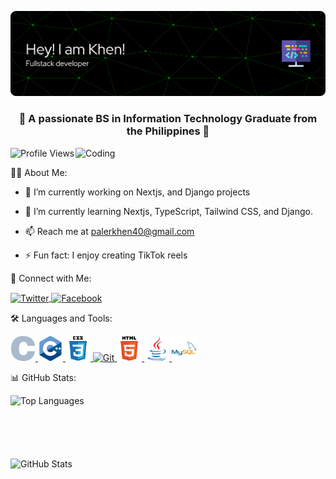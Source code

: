 ![Header](./github-header-banner.png)
<h3 align="center">🌟 A passionate BS in Information Technology Graduate from the Philippines 🌟</h3> <img align="right" alt="Coding" width="400" src="https://media.tenor.com/zNZjeqK_FxwAAAAC/code-works-code-not-working.gif" /> 

<p align="left"> <img src="https://komarev.com/ghpvc/?username=khenpaler&label=Profile%20views&color=0e75b6&style=flat" alt="Profile Views" /> </p>


👨‍💻 About Me:

- 🔭 I’m currently working on Nextjs, and Django projects
  
- 🌱 I’m currently learning Nextjs, TypeScript, Tailwind CSS, and Django.
  
- 📫 Reach me at palerkhen40@gmail.com
  
- ⚡ Fun fact: I enjoy creating TikTok reels


🤝 Connect with Me:
<p align="left"> <a href="https://twitter.com/kekhin_" target="_blank"> <img align="center" src="https://raw.githubusercontent.com/rahuldkjain/github-profile-readme-generator/master/src/images/icons/Social/twitter.svg" alt="Twitter" height="30" width="40" /> </a> <a href="https://fb.com/khenpro123" target="_blank"> <img align="center" src="https://raw.githubusercontent.com/rahuldkjain/github-profile-readme-generator/master/src/images/icons/Social/facebook.svg" alt="Facebook" height="30" width="40" /> </a> </p>


🛠️ Languages and Tools:
<p align="left"> <a href="https://www.cprogramming.com/" target="_blank" rel="noreferrer"> <img src="https://raw.githubusercontent.com/devicons/devicon/master/icons/c/c-original.svg" alt="C" width="40" height="40" /> </a> <a href="https://www.w3schools.com/cpp/" target="_blank" rel="noreferrer"> <img src="https://raw.githubusercontent.com/devicons/devicon/master/icons/cplusplus/cplusplus-original.svg" alt="C++" width="40" height="40" /> </a> <a href="https://www.w3schools.com/css/" target="_blank" rel="noreferrer"> <img src="https://raw.githubusercontent.com/devicons/devicon/master/icons/css3/css3-original-wordmark.svg" alt="CSS3" width="40" height="40" /> </a> <a href="https://git-scm.com/" target="_blank" rel="noreferrer"> <img src="https://www.vectorlogo.zone/logos/git-scm/git-scm-icon.svg" alt="Git" width="40" height="40" /> </a> <a href="https://www.w3.org/html/" target="_blank" rel="noreferrer"> <img src="https://raw.githubusercontent.com/devicons/devicon/master/icons/html5/html5-original-wordmark.svg" alt="HTML5" width="40" height="40" /> </a> <a href="https://www.java.com" target="_blank" rel="noreferrer"> <img src="https://raw.githubusercontent.com/devicons/devicon/master/icons/java/java-original.svg" alt="Java" width="40" height="40" /> </a> <a href="https://www.mysql.com/" target="_blank" rel="noreferrer"> <img src="https://raw.githubusercontent.com/devicons/devicon/master/icons/mysql/mysql-original-wordmark.svg" alt="MySQL" width="40" height="40" /> </a> </p>


📊 GitHub Stats:
<p> <img align="left" src="https://github-readme-stats.vercel.app/api/top-langs?username=khenpaler&show_icons=true&locale=en&layout=compact" alt="Top Languages" /> </p> <br><br><br><br><br> <p> <img align="center" src="https://github-readme-stats.vercel.app/api?username=khenpaler&show_icons=true&locale=en" alt="GitHub Stats" /> </p>
